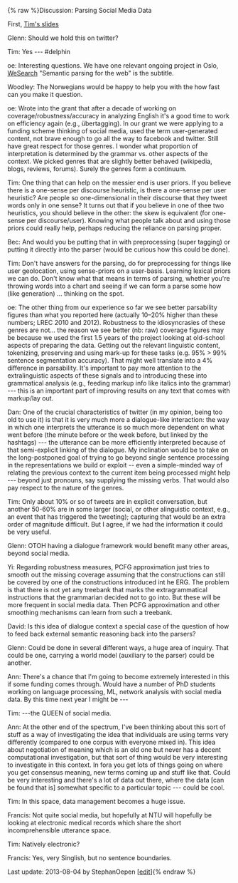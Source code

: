 {% raw %}Discussion: Parsing Social Media Data

First, [Tim's slides](http://www.delph-in.net/2013/tim.pdf)

Glenn: Should we hold this on twitter?

Tim: Yes --- \#delphin

oe: Interesting questions. We have one relevant ongoing project in Oslo,
[WeSearch](https://delph-in.github.io/docs/garage/WeSearch) "Semantic parsing for the web" is the subtitle.

Woodley: The Norwegians would be happy to help you with the how fast can
you make it question.

oe: Wrote into the grant that after a decade of working on
coverage/robustness/accuracy in analyzing English it's a good time to
work on efficiency again (e.g., übertagging). In our grant we were
applying to a funding scheme thinking of social media, used the term
user-generated content, not brave enough to go all the way to facebook
and twitter. Still have great respect for those genres. I wonder what
proportion of interpretation is determined by the grammar vs. other
aspects of the context. We picked genres that are slightly better
behaved (wikipedia, blogs, reviews, forums). Surely the genres form a
continuum.

Tim: One thing that can help on the messier end is user priors. If you
believe there is a one-sense per discourse heuristic, is there a
one-sense per user heuristic? Are people so one-dimensional in their
discourse that they tweet words only in one sense? It turns out that if
you believe in one of thee two heuristics, you should believe in the
other: the skew is equivalent (for one-sense per discourse/user).
Knowing what people talk about and using those priors could really help,
perhaps reducing the reliance on parsing proper.

Bec: And would you be putting that in with preprocessing (super tagging)
or putting it directly into the parser (would be curious how this could
be done).

Tim: Don't have answers for the parsing, do for preprocessing for things
like user geolocation, using sense-priors on a user-basis. Learning
lexical priors we can do. Don't know what that means in terms of
parsing, whether you're throwing words into a chart and seeing if we can
form a parse some how (like generation) … thinking on the spot.

oe: The other thing from our experience so far we see better parsability
figures than what you reported here (actually 10–20% higher than these
numbers; LREC 2010 and 2012). Robustness to the idiosyncrasies of these
genres are not… the reason we see better (nb: raw) coverage figures may
be because we used the first 1.5 years of the project looking at
old-school aspects of preparing the data. Getting out the relevant
linguistic content, tokenizing, preserving and using mark-up for these
tasks (e.g. 95% &gt; 99% sentence segmentation accuracy). That might
well translate into a 4% difference in parsability. It's important to
pay more attention to the extralinguistic aspects of these signals and
to introducing these into grammatical analysis (e.g., feeding markup
info like italics into the grammar) --- this is an important part of
improving results on any text that comes with markup/lay out.

Dan: One of the crucial characteristics of twitter (in my opinion, being
too old to use it) is that it is very much more a dialogue-like
interaction: the way in which one interprets the utterance is so much
more dependent on what went before (the minute before or the week
before, but linked by the hashtags) --- the utterance can be more
efficiently interpreted because of that semi-explicit linking of the
dialogue. My inclination would be to take on the long-postponed goal of
trying to go beyond single sentence processing in the representations we
build or exploit -- even a simple-minded way of relating the previous
context to the current item being processed might help --- beyond just
pronouns, say supplying the missing verbs. That would also pay respect
to the nature of the genres.

Tim: Only about 10% or so of tweets are in explicit conversation, but
another 50-60% are in some larger (social, or other alinguistic context,
e.g., an event that has triggered the tweeting); capturing that would be
an extra order of magnitude difficult. But I agree, if we had the
information it could be very useful.

Glenn: OTOH having a dialogue framework would benefit many other areas,
beyond social media.

Yi: Regarding robustness measures, PCFG approximation just tries to
smooth out the missing coverage assuming that the constructions can
still be covered by one of the constructions introduced int he ERG. The
problem is that there is not yet any treebank that marks the
extragrammatical instructions that the grammarian decided not to go
into. But these will be more frequent in social media data. Then PCFG
approximation and other smoothing mechanisms can learn from such a
treebank.

David: Is this idea of dialogue context a special case of the question
of how to feed back external semantic reasoning back into the parsers?

Glenn: Could be done in several different ways, a huge area of inquiry.
That could be one, carrying a world model (auxiliary to the parser)
could be another.

Ann: There's a chance that I'm going to become extremely interested in
this if some funding comes through. Would have a number of PhD students
working on language processing, ML, network analysis with social media
data. By this time next year I might be ---

Tim: ---the QUEEN of social media.

Ann: At the other end of the spectrum, I've been thinking about this
sort of stuff as a way of investigating the idea that individuals are
using terms very differently (compared to one corpus with everyone mixed
in). This idea about negotiation of meaning which is an old one but
never has a decent computational investigation, but that sort of thing
would be very interesting to investigate in this context. In fora you
get lots of things going on where you get consensus meaning, new terms
coming up and stuff like that. Could be very interesting and there's a
lot of data out there, where the data \[can be found that is\] somewhat
specific to a particular topic --- could be cool.

Tim: In this space, data management becomes a huge issue.

Francis: Not quite social media, but hopefully at NTU will hopefully be
looking at electronic medical records which share the short
incomprehensible utterance space.

Tim: Natively electronic?

Francis: Yes, very Singlish, but no sentence boundaries.

Last update: 2013-08-04 by StephanOepen [[edit](https://github.com/delph-in/docs/wiki/SaarlandSocialMedia/_edit)]{% endraw %}